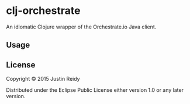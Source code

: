 # clj-orchestrate

An idiomatic Clojure wrapper of the Orchestrate.io Java client.

## Usage


## License

Copyright © 2015 Justin Reidy

Distributed under the Eclipse Public License either version 1.0 or any later version.
